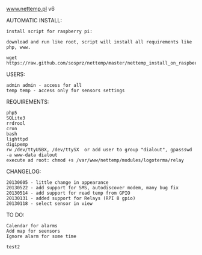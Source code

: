 www.nettemp.pl v6

AUTOMATIC INSTALL:

    install script for raspberry pi:

    download and run like root, script will install all requirements like php, www.
    
    wget https://raw.github.com/sosprz/nettemp/master/nettemp_install_on_raspberry_pi.sh

USERS:

    admin admin - access for all
    temp temp - access only for sensors settings


REQUIREMENTS:

    php5
    SQLite3
    rrdrool
    cron
    bash
    lighttpd
    digipemp
    rw /dev/ttyUSBX, /dev/ttySX  or add user to group "dialout", gpassswd -a www-data dialout
    execute ad root: chmod +s /var/www/nettemp/modules/logoterma/relay
	

CHANGELOG:
    
    20130605 - little change in appearance
    20130522 - add support for SMS, autodiscover modem, many bug fix
    20130514 - add support for read temp from GPIO
    20130131 - added support for Relays (RPI 8 gpio)
    20130118 - select sensor in view 

TO DO:
    
    Calendar for alarms
    Add map for seensors
    Ignore alarm for some time

    test2